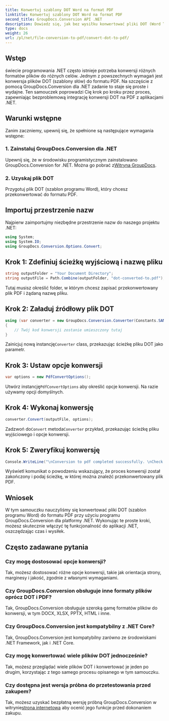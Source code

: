 ```yaml
---
title: Konwertuj szablony DOT Word na format PDF
linktitle: Konwertuj szablony DOT Word na format PDF
second_title: GroupDocs.Conversion API .NET
description: Dowiedz się, jak bez wysiłku konwertować pliki DOT (Word Template) do formatu PDF w .NET przy użyciu narzędzia GroupDocs.Conversion w celu bezproblemowej integracji z aplikacjami.
type: docs
weight: 26
url: /pl/net/file-conversion-to-pdf/convert-dot-to-pdf/
---
```

## Wstęp
świecie programowania .NET często istnieje potrzeba konwersji różnych formatów plików do różnych celów. Jednym z powszechnych wymagań jest konwersja plików DOT (szablony słów) do formatu PDF. Na szczęście z pomocą GroupDocs.Conversion dla .NET zadanie to staje się proste i wydajne. Ten samouczek poprowadzi Cię krok po kroku przez proces, zapewniając bezproblemową integrację konwersji DOT na PDF z aplikacjami .NET.
## Warunki wstępne
Zanim zaczniemy, upewnij się, że spełnione są następujące wymagania wstępne:
### 1. Zainstaluj GroupDocs.Conversion dla .NET
 Upewnij się, że w środowisku programistycznym zainstalowano GroupDocs.Conversion for .NET. Można go pobrać z[Witryna GroupDocs](https://releases.groupdocs.com/conversion/net/).
### 2. Uzyskaj plik DOT
Przygotuj plik DOT (szablon programu Word), który chcesz przekonwertować do formatu PDF.

## Importuj przestrzenie nazw
Najpierw zaimportujmy niezbędne przestrzenie nazw do naszego projektu .NET:
```csharp
using System;
using System.IO;
using GroupDocs.Conversion.Options.Convert;
```
## Krok 1: Zdefiniuj ścieżkę wyjściową i nazwę pliku
```csharp
string outputFolder = "Your Document Directory";
string outputFile = Path.Combine(outputFolder, "dot-converted-to.pdf");
```
Tutaj musisz określić folder, w którym chcesz zapisać przekonwertowany plik PDF i żądaną nazwę pliku.
## Krok 2: Załaduj źródłowy plik DOT
```csharp
using (var converter = new GroupDocs.Conversion.Converter(Constants.SAMPLE_DOT))
{
    // Twój kod konwersji zostanie umieszczony tutaj
}
```
 Zainicjuj nową instancję`Converter` class, przekazując ścieżkę pliku DOT jako parametr.
## Krok 3: Ustaw opcje konwersji
```csharp
var options = new PdfConvertOptions();
```
 Utwórz instancję`PdfConvertOptions` aby określić opcje konwersji. Na razie używamy opcji domyślnych.
## Krok 4: Wykonaj konwersję
```csharp
converter.Convert(outputFile, options);
```
 Zadzwoń do`Convert` metoda`Converter` przykład, przekazując ścieżkę pliku wyjściowego i opcje konwersji.
## Krok 5: Zweryfikuj konwersję
```csharp
Console.WriteLine("\nConversion to pdf completed successfully. \nCheck output in {0}", outputFolder);
```
Wyświetl komunikat o powodzeniu wskazujący, że proces konwersji został zakończony i podaj ścieżkę, w której można znaleźć przekonwertowany plik PDF.

## Wniosek
W tym samouczku nauczyliśmy się konwertować pliki DOT (szablon programu Word) do formatu PDF przy użyciu programu GroupDocs.Conversion dla platformy .NET. Wykonując te proste kroki, możesz skutecznie włączyć tę funkcjonalność do aplikacji .NET, oszczędzając czas i wysiłek.
## Często zadawane pytania
### Czy mogę dostosować opcje konwersji?
Tak, możesz dostosować różne opcje konwersji, takie jak orientacja strony, marginesy i jakość, zgodnie z własnymi wymaganiami.
### Czy GroupDocs.Conversion obsługuje inne formaty plików oprócz DOT i PDF?
Tak, GroupDocs.Conversion obsługuje szeroką gamę formatów plików do konwersji, w tym DOCX, XLSX, PPTX, HTML i inne.
### Czy GroupDocs.Conversion jest kompatybilny z .NET Core?
Tak, GroupDocs.Conversion jest kompatybilny zarówno ze środowiskami .NET Framework, jak i .NET Core.
### Czy mogę konwertować wiele plików DOT jednocześnie?
Tak, możesz przeglądać wiele plików DOT i konwertować je jeden po drugim, korzystając z tego samego procesu opisanego w tym samouczku.
### Czy dostępna jest wersja próbna do przetestowania przed zakupem?
 Tak, możesz uzyskać bezpłatną wersję próbną GroupDocs.Conversion w witrynie[strona internetowa](https://releases.groupdocs.com/) aby ocenić jego funkcje przed dokonaniem zakupu.